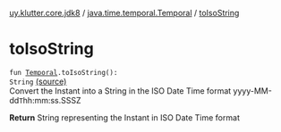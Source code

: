 [uy.klutter.core.jdk8](../index.md) / [java.time.temporal.Temporal](index.md) / [toIsoString](.)


# toIsoString
<code>fun [Temporal](http://docs.oracle.com/javase/6/docs/api/java/time/temporal/Temporal.html).toIsoString(): String</code> [(source)](https://github.com/kohesive/klutter/blob/master/core-jdk8/src/main/kotlin/uy/klutter/core/jdk8/Dates.kt#L26)<br/>
Convert the Instant into a String in the ISO Date Time format yyyy-MM-dd`T`hh:mm:ss.SSSZ

**Return**
String representing the Instant in ISO Date Time format


